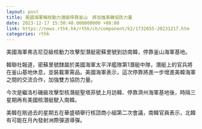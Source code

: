 ```yaml
---
layout: post
title: 美國海軍稱核動力潛艇停靠釜山　將加強美韓協防力量
date: 2023-12-17 15:50:48.000000000 +08:00
link: https://news.rthk.hk/rthk/ch/component/k2/1732655-20231217.htm
categories: rthk
---
```


美國海軍弗吉尼亞級核動力攻擊型潛艇密蘇里號到訪南韓，停靠釜山海軍基地。

韓聯社報道，密蘇里號隸屬於美國海軍太平洋艦隊第1潛艇中隊，潛艇上的官兵將在釜山基地休息，並裝載軍需品。美國海軍表示，這次停靠將進一步增進美韓海軍之間的交流合作，加強雙方協防力量。

今次是繼洛杉磯級攻擊型核潛艇聖塔菲號上月訪韓、停靠濟州海軍基地後，時隔三星期再有美國核潛艇駛入南韓。

美韓在剛過去的星期五在華盛頓舉行核諮商小組第二次會議，南韓官員表示，北韓有可能在月內發射洲際彈道導彈。
